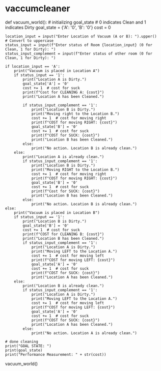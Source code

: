 # vaccumcleaner
def vacuum_world():
    # initializing goal_state
    # 0 indicates Clean and 1 indicates Dirty
    goal_state = {'A': '0', 'B': '0'}
    cost = 0

    location_input = input("Enter Location of Vacuum (A or B): ").upper()  # Convert to uppercase
    status_input = input(f"Enter status of Room {location_input} (0 for Clean, 1 for Dirty): ")
    status_input_complement = input(f"Enter status of other room (0 for Clean, 1 for Dirty): ")

    if location_input == 'A':
        print("Vacuum is placed in Location A")
        if status_input == '1':
            print("Location A is Dirty.")
            goal_state['A'] = '0'
            cost += 1  # cost for suck
            print(f"Cost for CLEANING A: {cost}")
            print("Location A has been Cleaned.")

            if status_input_complement == '1':
                print("Location B is Dirty.")
                print("Moving right to the Location B.")
                cost += 1  # cost for moving right
                print(f"COST for moving RIGHT: {cost}")
                goal_state['B'] = '0'
                cost += 1  # cost for suck
                print(f"COST for SUCK: {cost}")
                print("Location B has been Cleaned.")
            else:
                print("No action. Location B is already clean.")
        else:
            print("Location A is already clean.")
            if status_input_complement == '1':
                print("Location B is Dirty.")
                print("Moving RIGHT to the Location B.")
                cost += 1  # cost for moving right
                print(f"COST for moving RIGHT: {cost}")
                goal_state['B'] = '0'
                cost += 1  # cost for suck
                print(f"Cost for SUCK: {cost}")
                print("Location B has been Cleaned.")
            else:
                print("No action. Location B is already clean.")
    else:
        print("Vacuum is placed in Location B")
        if status_input == '1':
            print("Location B is Dirty.")
            goal_state['B'] = '0'
            cost += 1  # cost for suck
            print(f"COST for CLEANING B: {cost}")
            print("Location B has been Cleaned.")
            if status_input_complement == '1':
                print("Location A is Dirty.")
                print("Moving LEFT to the Location A.")
                cost += 1  # cost for moving left
                print(f"COST for moving LEFT: {cost}")
                goal_state['A'] = '0'
                cost += 1  # cost for suck
                print(f"COST for SUCK: {cost}")
                print("Location A has been Cleaned.")
        else:
            print("Location B is already clean.")
            if status_input_complement == '1':
                print("Location A is Dirty.")
                print("Moving LEFT to the Location A.")
                cost += 1  # cost for moving left
                print(f"COST for moving LEFT: {cost}")
                goal_state['A'] = '0'
                cost += 1  # cost for suck
                print(f"COST for SUCK: {cost}")
                print("Location A has been Cleaned.")
            else:
                print("No action. Location A is already clean.")

    # done cleaning
    print("GOAL STATE: ")
    print(goal_state)
    print("Performance Measurement: " + str(cost))


vacuum_world()

